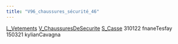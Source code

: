 ```yaml
---
title: "V96_chaussures_sécurité_46"
---
```


[L_Vetements](notes/equipements/L_Vetements.md) [V_ChaussuresDeSecurite](notes/equipements/vetements/V_ChaussuresDeSecurite.md) [S_Casse](notes/statut/S_Casse.md)
310122 fnaneTesfay\
150321 kylianCavagna